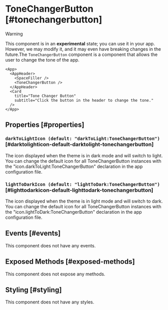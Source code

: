 # ToneChangerButton [#tonechangerbutton]

>[!WARNING]
> This component is in an **experimental** state; you can use it in your app. However, we may modify it, and it may even have breaking changes in the future.The `ToneChangerButton` component is a component that allows the user to change the tone of the app.

```xmlui-pg {4} copy display name="Example: using ToneChangerButton"
<App>
  <AppHeader>
    <SpaceFiller />
    <ToneChangerButton />
  </AppHeader>
  <Card
    title="Tone Changer Button"
    subtitle="Click the button in the header to change the tone."
  />
</App>
```

## Properties [#properties]

### `darkToLightIcon (default: "darkToLight:ToneChangerButton")` [#darktolighticon-default-darktolight-tonechangerbutton]

The icon displayed when the theme is in dark mode and will switch to light. You can change the default icon for all ToneChangerButton instances with the "icon.darkToLight:ToneChangerButton" declaration in the app configuration file.

### `lightToDarkIcon (default: "lightToDark:ToneChangerButton")` [#lighttodarkicon-default-lighttodark-tonechangerbutton]

The icon displayed when the theme is in light mode and will switch to dark. You can change the default icon for all ToneChangerButton instances with the "icon.lightToDark:ToneChangerButton" declaration in the app configuration file.

## Events [#events]

This component does not have any events.

## Exposed Methods [#exposed-methods]

This component does not expose any methods.

## Styling [#styling]

This component does not have any styles.
